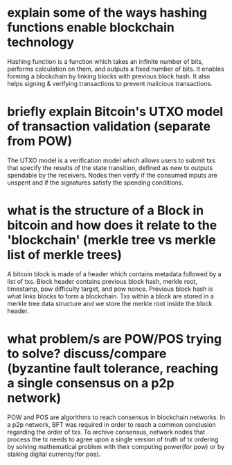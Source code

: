 # explain some of the ways hashing functions enable blockchain technology

Hashing function is a function which takes an infinite number of bits, performs calculation on them, and outputs a fixed number of bits. It enables forming a blockchain by linking blocks with previous block hash. It also helps signing & verifying transactions to prevent malicious transactions.

# briefly explain Bitcoin's UTXO model of transaction validation (separate from POW)

The UTXO model is a verification model which allows users to submit txs that specify the results of the state transition, defined as new tx outputs spendable by the receivers. Nodes then verify if the consumed inputs are unspent and if the signatures satisfy the spending conditions.

# what is the structure of a Block in bitcoin and how does it relate to the 'blockchain' (merkle tree vs merkle list of merkle trees)

A bitcoin block is made of a header which contains metadata followed by a list of txs. Block header contains previous block hash, merkle root, timestamp, pow difficulty target, and pow nonce. Previous block hash is what links blocks to form a blockchain. Txs within a block are stored in a merkle tree data structure and we store the merkle root inside the block header.

# what problem/s are POW/POS trying to solve? discuss/compare (byzantine fault tolerance, reaching a single consensus on a p2p network)

POW and POS are algorithms to reach consensus in blockchain networks. In a p2p network, BFT was required in order to reach a common conclusion regarding the order of txs. To archive consensus, network nodes that process the tx needs to agree upon a single version of truth of tx ordering by solving mathematical problem with their computing power(for pow) or by staking digital currency(for pos).

